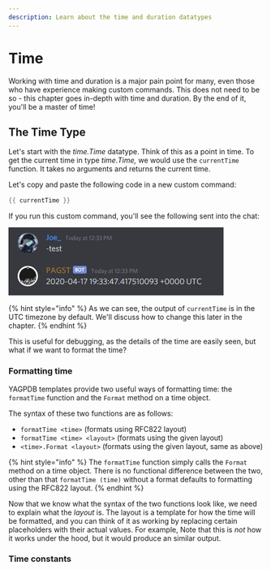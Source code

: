 ```yaml
---
description: Learn about the time and duration datatypes
---
```


# Time

Working with time and duration is a major pain point for many, even those who have experience making custom commands. This does not need to be so - this chapter goes in-depth with time and duration. By the end of it, you'll be a master of time!

## The Time Type

Let's start with the _time.Time_ datatype. Think of this as a point in time. To get the current time in type _time.Time,_ we would use the `currentTime` function. It takes no arguments and returns the current time.

Let's copy and paste the following code in a new custom command:

```go
{{ currentTime }}
```

If you run this custom command, you'll see the following sent into the chat:

![Output of our time custom command](../.gitbook/assets/image%20%282%29.png)

{% hint style="info" %}
As we can see, the output of `currentTime` is in the UTC timezone by default. We'll discuss how to change this later in the chapter.
{% endhint %}

This is useful for debugging, as the details of the time are easily seen, but what if we want to format the time?

### Formatting time

YAGPDB templates provide two useful ways of formatting time: the `formatTime` function and the `Format` method on a time object.

The syntax of these two functions are as follows:

* `formatTime <time>` \(formats using RFC822 layout\)
* `formatTime <time> <layout>` \(formats using the given layout\)
* `<time>.Format <layout>` \(formats using the given layout, same as above\)

{% hint style="info" %}
The `formatTime` function simply calls the `Format` method on a time object. There is no functional difference between the two, other than that `formatTime (time)` without a format defaults to formatting using the RFC822 layout.
{% endhint %}

Now that we know what the syntax of the two functions look like, we need to explain what the _layout_ is. The layout is a template for how the time will be formatted, and you can think of it as working by replacing certain placeholders with their actual values. For example, Note that this is _not_ how it works under the hood, but it would produce an similar output.

### Time constants

